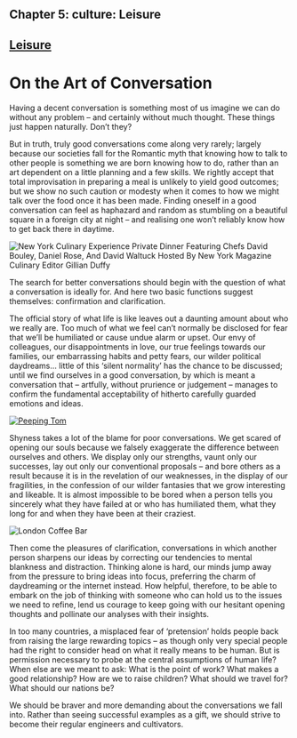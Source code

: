 Chapter  5: culture: Leisure
---------------------------

[Leisure](../category/culture/leisure-2/index.html)
---------------------------------------------------

On the Art of Conversation
==========================

Having a decent conversation is something most of us imagine we can do without any problem – and certainly without much thought. These things just happen naturally. Don’t they?

<span class="s1">But in truth, truly good conversations come along very rarely; largely because our societies fall for the Romantic myth that knowing how to talk to other people is something we are born knowing how to do, rather than an art dependent on a little planning and a few skills. We rightly accept that total improvisation in preparing a meal is unlikely to yield good outcomes; but we show no such caution or modesty when it comes to how we might talk over the food once it has been made. Finding oneself in a good conversation can feel as haphazard and random as stumbling on a beautiful square in a foreign city at night ­– and realising one won’t reliably know how to get back there in daytime.</span>

![New York Culinary Experience Private Dinner Featuring Chefs David Bouley, Daniel Rose, And David Waltuck Hosted By New York Magazine Culinary Editor Gillian Duffy](http://i1.wp.com/www.thebookoflife.org/wp-content/uploads/2014/09/483000331.jpg)

<span class="s1">The search for better conversations should begin with the question of what a conversation is ideally for. And here two basic functions suggest themselves: confirmation and clarification.</span>

<span class="s1">The official story of what life is like leaves out a daunting amount about who we really are. Too much of what we feel can’t normally be disclosed for fear that we’ll be humiliated or cause undue alarm or upset. Our envy of colleagues, our disappointments in love, our true feelings towards our families, our embarrassing habits and petty fears, our wilder political daydreams… little of this ‘silent normality’ has the chance to be discussed; until we find ourselves in a good conversation, by which is meant a conversation that – artfully, without prurience or judgement – manages to confirm the fundamental acceptability of hitherto carefully guarded emotions and ideas.</span>

[![Peeping Tom](http://i0.wp.com/www.thebookoflife.org/wp-content/uploads/2014/10/28645111.jpg?resize=635%2C547)](http://i1.wp.com/www.thebookoflife.org/wp-content/uploads/2014/10/28645111.jpg)

Shyness takes a lot of the blame for poor conversations. We get scared of opening our souls because we falsely exaggerate the difference between ourselves and others. We display only our strengths, vaunt only our successes, lay out only our conventional proposals – and bore others as a result because it is in the revelation of our weaknesses, in the display of our fragilities, in the confession of our wilder fantasies that we grow interesting and likeable. It is almost impossible to be bored when a person tells you sincerely what they have failed at or who has humiliated them, what they long for and when they have been at their craziest.

![London Coffee Bar](http://i1.wp.com/www.thebookoflife.org/wp-content/uploads/2014/09/3333684.jpg)

<span class="s1">Then come the pleasures of clarification, conversations in which another person sharpens our ideas by correcting our tendencies to mental blankness and distraction. Thinking alone is hard, our minds jump away from the pressure to bring ideas into focus, preferring the charm of daydreaming or the internet instead. How helpful, therefore, to be able to embark on the job of thinking with someone who can hold us to the issues we need to refine, lend us courage to keep going with our hesitant opening thoughts and pollinate our analyses with their insights.</span>

<span class="s1">In too many countries, a misplaced fear of ‘pretension’ holds people back from raising the large rewarding topics – as though only very special people had the right to consider head on what it really means to be human. But is permission necessary to probe at the central assumptions of human life? When else are we meant to ask: What is the point of work? What makes a good relationship? How are we to raise children? What should we travel for? What should our nations be?</span>

<span class="s1">We should be braver and more demanding about the conversations we fall into. Rather than seeing successful examples as a gift, we should strive to become their regular engineers and cultivators.</span>

